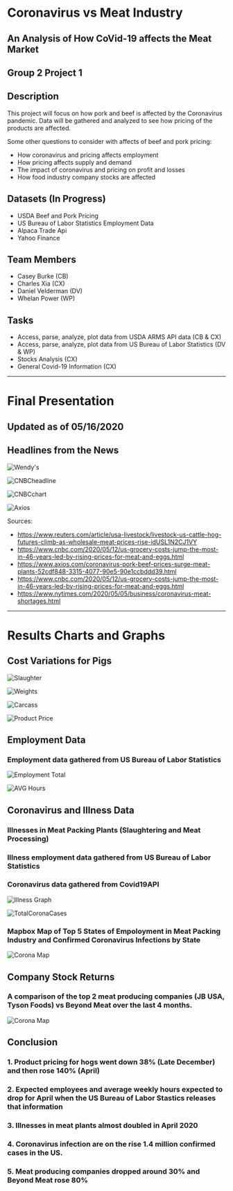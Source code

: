 # Coronavirus vs Meat Industry
## An Analysis of How CoVid-19 affects the Meat Market
## Group 2 Project 1

## Description
This project will focus on how pork and beef is affected by the Coronavirus pandemic. Data will be gathered and analyzed to see how pricing of the products are affected.

Some other questions to consider with affects of beef and pork pricing:
- How coronavirus and pricing affects employment
- How pricing affects supply and demand
- The impact of coronavirus and pricing on profit and losses
- How food industry company stocks are affected

## Datasets (In Progress)
- USDA Beef and Pork Pricing
- US Bureau of Labor Statistics Employment Data
- Alpaca Trade Api
- Yahoo Finance

## Team Members
- Casey Burke (CB)
- Charles Xia (CX)
- Daniel Velderman (DV)
- Whelan Power (WP)

## Tasks
- Access, parse, analyze, plot data from USDA ARMS API data (CB & CX)
- Access, parse, analyze, plot data from US Bureau of Labor Statistics (DV & WP)
- Stocks Analysis (CX)
- General Covid-19 Information (CX)


---
# Final Presentation
## Updated as of 05/16/2020

## Headlines from the News
![Wendy's](./Images/wendys_headline.PNG)

![CNBCheadline](./Images/cnbc_headline_grocery.PNG)

![CNBCchart](./Images/cnbc_headline_chart.PNG)

![Axios](./Images/axios_porkandbeef.PNG)

Sources:
- https://www.reuters.com/article/usa-livestock/livestock-us-cattle-hog-futures-climb-as-wholesale-meat-prices-rise-idUSL1N2CJ1VY
- https://www.cnbc.com/2020/05/12/us-grocery-costs-jump-the-most-in-46-years-led-by-rising-prices-for-meat-and-eggs.html
- https://www.axios.com/coronavirus-pork-beef-prices-surge-meat-plants-52cdf848-3315-4077-90e5-90e1ccbddd39.html
- https://www.cnbc.com/2020/05/12/us-grocery-costs-jump-the-most-in-46-years-led-by-rising-prices-for-meat-and-eggs.html
- https://www.nytimes.com/2020/05/05/business/coronavirus-meat-shortages.html
---
# Results Charts and Graphs
## Cost Variations for Pigs
![Slaughter](./Images/slaughter_image.png)

![Weights](./Images/weight_image.png)

![Carcass](./Images/carcass_price_image.png)

![Product Price](./Images/product_price_image.png)

## Employment Data
### Employment data gathered from US Bureau of Labor Statistics

![Employment Total](./Images/employees_animal_slaughtering.png)

![AVG Hours](./Images/average_weekly_hours.png)

## Coronavirus and Illness Data

### Illnesses in Meat Packing Plants (Slaughtering and Meat Processing)
### Illness employment data gathered from US Bureau of Labor Statistics
### Coronavirus data gathered from Covid19API
![Illness Graph](./Images/illness_graph.png)

![TotalCoronaCases](./Images/confirmed_covid_cases.png)

### Mapbox Map of Top 5 States of Empoloyment in Meat Packing Industry and Confirmed Coronavirus Infections by State
![Corona Map](./Images/coronavirus_map.PNG)

## Company Stock Returns
### A comparison of the top 2 meat producing companies (JB USA, Tyson Foods) vs Beyond Meat over the last 4 months.
![Corona Map](./Images/company_returns.png)

## Conclusion
### 1. Product pricing for hogs went down 38% (Late December) and then rose 140% (April)
### 2. Expected employees and average weekly hours expected to drop for April when the US Bureau of Labor Stastics releases that information
### 3. Illnesses in meat plants almost doubled in April 2020
### 4. Coronavirus infection are on the rise 1.4 million confirmed cases in the US.
### 5. Meat producing companies dropped around 30% and Beyond Meat rose 80%